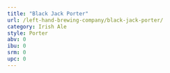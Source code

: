 ```yaml
---
title: "Black Jack Porter"
url: /left-hand-brewing-company/black-jack-porter/
category: Irish Ale
style: Porter
abv: 0
ibu: 0
srm: 0
upc: 0
---
```


